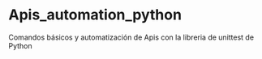 # Apis_automation_python

Comandos básicos y automatización de Apis con la libreria de unittest de Python
